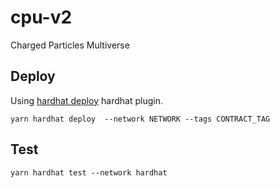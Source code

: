 # cpu-v2
Charged Particles Multiverse

## Deploy

Using [hardhat deploy](https://github.com/wighawag/hardhat-deploy) hardhat plugin.

`yarn hardhat deploy  --network NETWORK --tags CONTRACT_TAG`

## Test

`yarn hardhat test --network hardhat`